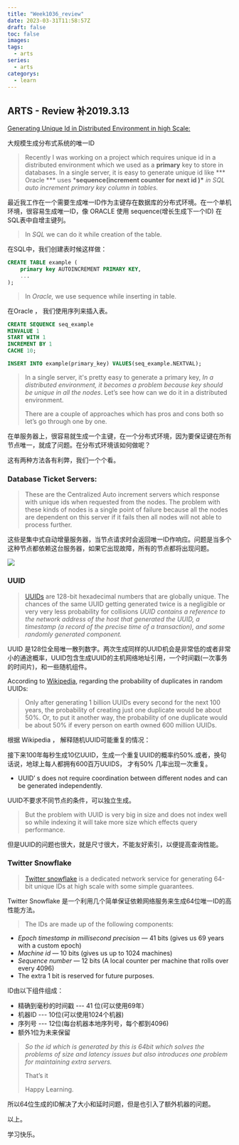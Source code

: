 ```yaml
---
title: "Week1036_review"
date: 2023-03-31T11:58:57Z
draft: false 
toc: false
images:
tags:
  - arts 
series:
  - arts 
categorys:
  - learn 
---
```


## ARTS - Review 补2019.3.13

[Generating Unique Id in Distributed Environment in high Scale:](https://medium.com/@sauravomar01/generating-unique-id-in-distributed-environment-in-high-scale-88f83240db57)





大规模生成分布式系统的唯一ID

> Recently I was working on a project which requires unique id in a distributed environment which we used as a **primary** key to store in databases. In a single server, it is easy to generate unique id like *** Oracle \*** uses ***sequence(increment counter for next id )\*** *in SQL auto increment primary key column in tables.*

最近我工作在一个需要生成唯一ID作为主键存在数据库的分布式环境。在一个单机环境，很容易生成唯一ID，像 ORACLE 使用 sequence(增长生成下一个ID) 在SQL表中自增主键列。



>In *SQL* we can do it while creation of the table.

在SQL中，我们创建表时候这样做：

```sql
CREATE TABLE example (
	primary key AUTOINCREMENT PRIMARY KEY,
	...
);
```



> In *Oracle,* we use sequence while inserting in table.

在Oracle ， 我们使用序列来插入表。

```sql
CREATE SEQUENCE seq_example
MINVALUE 1
START WITH 1
INCREMENT BY 1
CACHE 10;

INSERT INTO example(primary_key) VALUES(seq_example.NEXTVAL);
```

> In a single server, it's pretty easy to generate a primary key, *In a distributed environment, it becomes a problem because key should be unique in all the nodes*. Let’s see how can we do it in a distributed environment.
>
> There are a couple of approaches which has pros and cons both so let’s go through one by one.

在单服务器上，很容易就生成一个主键，在一个分布式环境，因为要保证键在所有节点唯一，就成了问题。在分布式环境该如何做呢？

这有两种方法各有利弊，我们一个个看。

### Database Ticket Servers:

> These are the Centralized Auto increment servers which response with unique ids when requested from the nodes. The problem with these kinds of nodes is a single point of failure because all the nodes are dependent on this server if it fails then all nodes will not able to process further.

这些是集中式自动增量服务器，当节点请求时会返回唯一ID作响应。问题是当多个这种节点都依赖这台服务器，如果它出现故障，所有的节点都将出现问题。

![](https://miro.medium.com/max/1290/1*mu6PaFArn_O2Gl4thJa7bQ.png)

### UUID

> [UUIDs](https://en.wikipedia.org/wiki/Universally_unique_identifier) are 128-bit hexadecimal numbers that are globally unique. The chances of the same UUID getting generated twice is a negligible or very very less probability for collisions *UUID contains a reference to the network address of the host that generated the UUID, a timestamp (a record of the precise time of a transaction), and some randomly generated component.*

UUID 是128位全局唯一散列数字。两次生成同样的UUID机会是非常低的或者非常小的通途概率，UUID包含生成UUID的主机网络地址引用，一个时间戳(一次事务的时间片)，和一些随机组件。

According to [Wikipedia](https://en.wikipedia.org/wiki/Universally_unique_identifier#Random_UUID_probability_of_duplicates), regarding the probability of duplicates in random UUIDs:

> Only after generating 1 billion UUIDs every second for the next 100 years, the probability of creating just one duplicate would be about 50%. Or, to put it another way, the probability of one duplicate would be about 50% if every person on earth owned 600 million UUIDs.

根据 Wikipedia ， 解释随机UUID可能重复的情况：

接下来100年每秒生成10亿UUID，生成一个重复UUID的概率约50%.或者，换句话说，地球上每人都拥有600百万UUIDS， 才有50% 几率出现一次重复。

* UUID’ s does not require coordination between different nodes and can be generated independently.

UUID不要求不同节点的条件，可以独立生成。

>  But the problem with UUID is very big in size and does not index well so while indexing it will take more size which effects query performance.

但是UUID的问题也很大，就是尺寸很大，不能友好索引，以便提高查询性能。

### Twitter Snowflake

> [Twitter snowflake](https://github.com/twitter/snowflake/tree/snowflake-2010) is a dedicated network service for generating 64-bit unique IDs at high scale with some simple guarantees.

Twitter Snowflake 是一个利用几个简单保证依赖网络服务来生成64位唯一ID的高性能方法。

> The IDs are made up of the following components:

- *Epoch timestamp in millisecond precision* — 41 bits (gives us 69 years with a custom epoch)
- *Machine id* — 10 bits (gives us up to 1024 machines)
- *Sequence number* — 12 bits (A local counter per machine that rolls over every 4096)
- The extra 1 bit is reserved for future purposes.

ID由以下组件组成：

* 精确到毫秒的时间戳 --- 41 位(可以使用69年）
* 机器ID  --- 10位(可以使用1024个机器)
* 序列号 --- 12位(每台机器本地序列号，每个都到4096)
* 额外1位为未来保留

> *So the id which is generated by this is 64bit which solves the problems of size and latency issues but also introduces one problem for maintaining extra servers.*
>
> That’s it
>
> Happy Learning.

所以64位生成的ID解决了大小和延时问题，但是也引入了额外机器的问题。

以上。

学习快乐。





